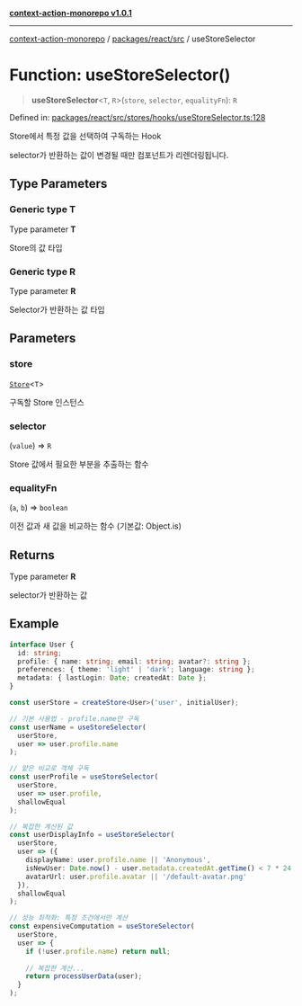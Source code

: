 [**context-action-monorepo v1.0.1**](../../../../README.md)

***

[context-action-monorepo](../../../../README.md) / [packages/react/src](../README.md) / useStoreSelector

# Function: useStoreSelector()

> **useStoreSelector**\<`T`, `R`\>(`store`, `selector`, `equalityFn`): `R`

Defined in: [packages/react/src/stores/hooks/useStoreSelector.ts:128](https://github.com/mineclover/context-action/blob/2861d61b4b5d930e9e7f5277983455dc296dc859/packages/react/src/stores/hooks/useStoreSelector.ts#L128)

Store에서 특정 값을 선택하여 구독하는 Hook

selector가 반환하는 값이 변경될 때만 컴포넌트가 리렌더링됩니다.

## Type Parameters

### Generic type T

Type parameter **T**

Store의 값 타입

### Generic type R

Type parameter **R**

Selector가 반환하는 값 타입

## Parameters

### store

[`Store`](../classes/Store.md)&lt;`T`&gt;

구독할 Store 인스턴스

### selector

(`value`) => `R`

Store 값에서 필요한 부분을 추출하는 함수

### equalityFn

(`a`, `b`) => `boolean`

이전 값과 새 값을 비교하는 함수 (기본값: Object.is)

## Returns

Type parameter **R**

selector가 반환하는 값

## Example

```typescript
interface User {
  id: string;
  profile: { name: string; email: string; avatar?: string };
  preferences: { theme: 'light' | 'dark'; language: string };
  metadata: { lastLogin: Date; createdAt: Date };
}

const userStore = createStore<User>('user', initialUser);

// 기본 사용법 - profile.name만 구독
const userName = useStoreSelector(
  userStore, 
  user => user.profile.name
);

// 얕은 비교로 객체 구독
const userProfile = useStoreSelector(
  userStore, 
  user => user.profile,
  shallowEqual
);

// 복잡한 계산된 값
const userDisplayInfo = useStoreSelector(
  userStore,
  user => ({
    displayName: user.profile.name || 'Anonymous',
    isNewUser: Date.now() - user.metadata.createdAt.getTime() < 7 * 24 * 60 * 60 * 1000,
    avatarUrl: user.profile.avatar || '/default-avatar.png'
  }),
  shallowEqual
);

// 성능 최적화: 특정 조건에서만 계산
const expensiveComputation = useStoreSelector(
  userStore,
  user => {
    if (!user.profile.name) return null;
    
    // 복잡한 계산...
    return processUserData(user);
  }
);
```
